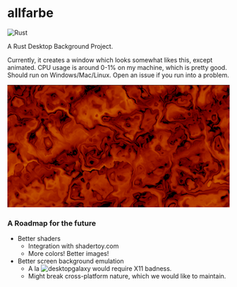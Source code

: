 # allfarbe
![Rust](https://github.com/khemritolya/allfarbe/workflows/Rust/badge.svg) 

A Rust Desktop Background Project.

Currently, it creates a window which looks somewhat likes this, except animated. CPU usage is around 0-1% on my machine, which is pretty good. Should run on Windows/Mac/Linux. Open an issue if you run into a problem.

![An image](https://github.com/khemritolya/allfarbe/blob/master/.github/previews/allfarbe_preview.png)

### A Roadmap for the future

- Better shaders
  - Integration with shadertoy.com
  - More colors! Better images!
- Better screen background emulation
  - A la ![desktopgalaxy](https://github.com/khemritolya/desktopgalaxy) would require X11 badness.
  - Might break cross-platform nature, which we would like to maintain.
